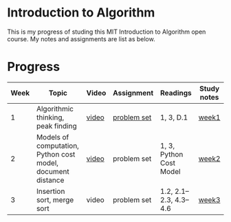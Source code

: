 # Introduction to Algorithm 


This is my progress of studing this MIT Introduction to Algorithm open course. My notes and assignments are list as below.


# Progress

| Week | Topic | Video | Assignment | Readings | Study notes | 
| --- | --- | --- | --- | --- | --- | 
| 1 | Algorithmic thinking, peak finding | [video](https://youtu.be/HtSuA80QTyo) | [problem set](https://ocw.mit.edu/courses/electrical-engineering-and-computer-science/6-006-introduction-to-algorithms-fall-2011/assignments/MIT6_006F11_ps1.pdf) | 1, 3, D.1 |[week1](./2018-06-26-understand-react-context.md)| 
| 2 | Models of computation, Python cost model, document distance | [video](https://youtu.be/Zc54gFhdpLA) | problem set | 1, 3, Python Cost Model |[week2](./2018-06-29-introduction-to-alog-notes-w2.md) | 
| 3 | Insertion sort, merge sort | video | problem set | 1.2, 2.1–2.3, 4.3–4.6 | [week3](./2018-06-29-introduction-to-alog-notes-w3.md) | 
